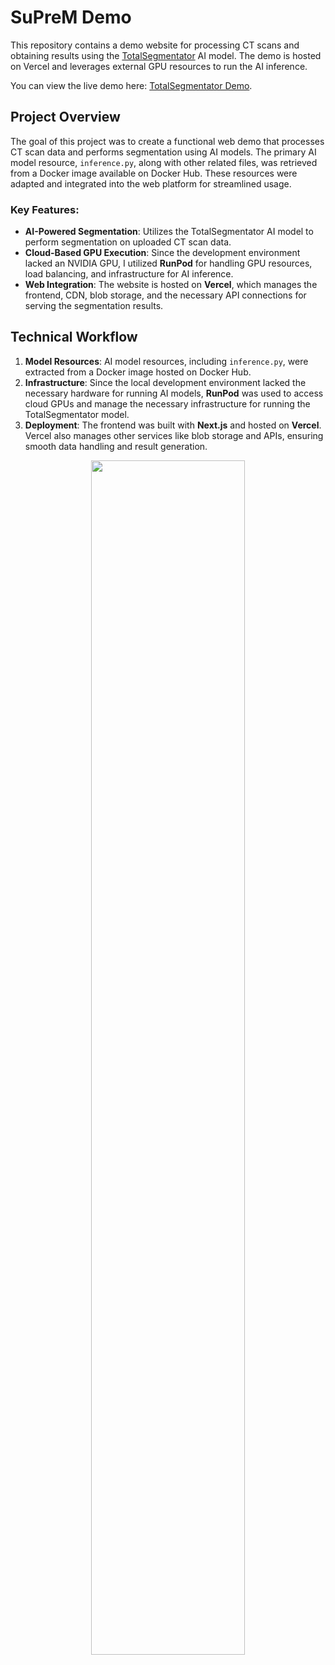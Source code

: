 # SuPreM Demo

This repository contains a demo website for processing CT scans and obtaining results using the [TotalSegmentator](https://github.com/wasserth/TotalSegmentator) AI model. The demo is hosted on Vercel and leverages external GPU resources to run the AI inference.

You can view the live demo here: [TotalSegmentator Demo](https://su-pre-m-demo-8n9pbxhkz-ethan-lees-projects-51d2fc73.vercel.app/).

## Project Overview

The goal of this project was to create a functional web demo that processes CT scan data and performs segmentation using AI models. The primary AI model resource, `inference.py`, along with other related files, was retrieved from a Docker image available on Docker Hub. These resources were adapted and integrated into the web platform for streamlined usage.

### Key Features:
- **AI-Powered Segmentation**: Utilizes the TotalSegmentator AI model to perform segmentation on uploaded CT scan data.
- **Cloud-Based GPU Execution**: Since the development environment lacked an NVIDIA GPU, I utilized **RunPod** for handling GPU resources, load balancing, and infrastructure for AI inference.
- **Web Integration**: The website is hosted on **Vercel**, which manages the frontend, CDN, blob storage, and the necessary API connections for serving the segmentation results.

## Technical Workflow

1. **Model Resources**: AI model resources, including `inference.py`, were extracted from a Docker image hosted on Docker Hub.
2. **Infrastructure**: Since the local development environment lacked the necessary hardware for running AI models, **RunPod** was used to access cloud GPUs and manage the necessary infrastructure for running the TotalSegmentator model.
3. **Deployment**: The frontend was built with **Next.js** and hosted on **Vercel**. Vercel also manages other services like blob storage and APIs, ensuring smooth data handling and result generation.

<p>
  <div align="center">
    <img width="70%" src="https://github.com/AstroHyo/SuPreM_demo/blob/main/nextjs/public/SuPreM_demo_Screenshot.png">
  </div>
</p>
